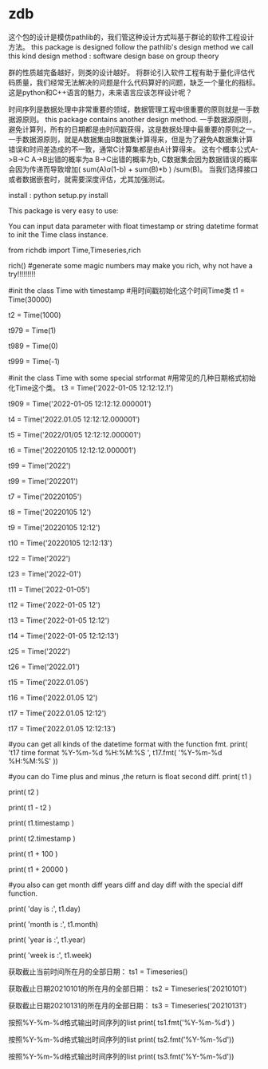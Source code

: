 # zdb
这个包的设计是模仿pathlib的，我们管这种设计方式叫基于群论的软件工程设计方法。
this package is designed follow the pathlib's design method
we call this kind design method : software design base on group theory

群的性质越完备越好，则类的设计越好。
将群论引入软件工程有助于量化评估代码质量，我们经常无法解决的问题是什么代码算好的问题，缺乏一个量化的指标。
这是python和C++语言的魅力，未来语言应该怎样设计呢？

时间序列是数据处理中非常重要的领域，数据管理工程中很重要的原则就是一手数据源原则。
this package contains another design method. 
一手数据源原则，避免计算列，所有的日期都是由时间戳获得，这是数据处理中最重要的原则之一。
一手数据源原则，就是A数据集由B数据集计算得来，但是为了避免A数据集计算错误和时间差造成的不一致，通常C计算集都是由A计算得来。
这有个概率公式A->B->C A->B出错的概率为a B->C出错的概率为b, 
C数据集会因为数据错误的概率会因为传递而导致增加( sum(A)*a*(1-b) + sum(B)*b ) /sum(B)。
当我们选择接口或者数据嵌套时，就需要深度评估，尤其加强测试。

install :
python setup.py install

This package is very easy to use:

You can input data parameter with float timestamp or string datetime format to init the Time class instance.

from richdb import Time,Timeseries,rich

rich() #generate some magic numbers may make you rich, why not have a try!!!!!!!!! 

#init the class Time with timestamp
#用时间戳初始化这个时间Time类
t1 = Time(30000)

t2 = Time(1000)

t979 = Time(1)

t989 = Time(0)

t999 = Time(-1)

#init the class Time with some special strformat
#用常见的几种日期格式初始化Time这个类。
t3 = Time('2022-01-05 12:12:12.1')

t909 = Time('2022-01-05 12:12:12.000001')

t4 = Time('2022.01.05 12:12:12.000001')

t5 = Time('2022/01/05 12:12:12.000001')

t6 = Time('20220105 12:12:12.000001')


t99 = Time('2022')

t99 = Time('202201')

t7  = Time('20220105')

t8  = Time('20220105 12')

t9  = Time('20220105 12:12')

t10 = Time('20220105 12:12:13')

t22 = Time('2022')

t23 = Time('2022-01')

t11 = Time('2022-01-05')

t12 = Time('2022-01-05 12')

t13 = Time('2022-01-05 12:12')

t14 = Time('2022-01-05 12:12:13')


t25 = Time('2022')

t26 = Time('2022.01')

t15 = Time('2022.01.05')

t16 = Time('2022.01.05 12')

t17 = Time('2022.01.05 12:12')

t17 = Time('2022.01.05 12:12:13')

#you can get all kinds of the datetime format with the function fmt.
print( 't17 time format %Y-%m-%d %H:%M:%S ', t17.fmt( '%Y-%m-%d %H:%M:%S' ))

#you can do Time plus and minus ,the return is float second diff.
print( t1 )

print( t2 )

print( t1 - t2 )

print( t1.timestamp )

print( t2.timestamp )

print( t1 + 100 )

print( t1 + 20000 )

#you also can get month diff years diff and day diff with the special diff function.

print( 'day is :', t1.day)

print( 'month is :', t1.month)

print( 'year is :', t1.year)

print( 'week is :', t1.week)

获取截止当前时间所在月的全部日期：
ts1 = Timeseries()

获取截止日期20210101的所在月的全部日期：
ts2 = Timeseries('20210101')

获取截止日期20210131的所在月的全部日期：
ts3 = Timeseries('20210131')

按照%Y-%m-%d格式输出时间序列的list
print( ts1.fmt('%Y-%m-%d') )

按照%Y-%m-%d格式输出时间序列的list
print( ts2.fmt('%Y-%m-%d'))

按照%Y-%m-%d格式输出时间序列的list
print( ts3.fmt('%Y-%m-%d'))
